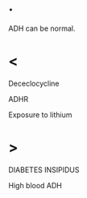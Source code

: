 # .

ADH can be normal.

# <

Dececlocycline

ADHR

Exposure to lithium

# >

DIABETES INSIPIDUS

High blood ADH
